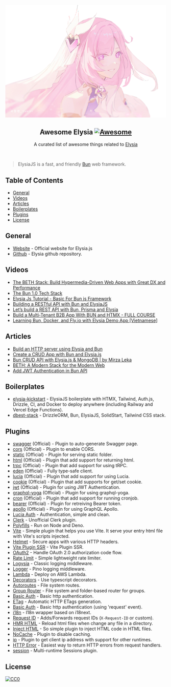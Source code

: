 <p align="center">
  <img src="elysia.png" alt="elysia" />
</p>
<h2 align="center">Awesome Elysia <a href='https://github.com/sindresorhus/awesome'>
<img src='https://cdn.rawgit.com/sindresorhus/awesome/d7305f38d29fed78fa85652e3a63e154dd8e8829/media/badge.svg' alt='Awesome'>
</a></h2>
<p align='center'>
A curated list of awesome things related to <a href='https://github.com/elysiajs/elysia'>Elysia</a> 
</a>
</p>
<br>

> ElysiaJS is a fast, and friendly [Bun](https://bun.sh) web framework.

## Table of Contents
- [General](#general)
- [Videos](#videos)
- [Articles](#articles)
- [Boilerplates](#boilerplates)
- [Plugins](#plugins)
- [License](#license)

## General
- [Website](https://elysiajs.com) - Official website for Elysia.js
- [Github](https://github.com/elysiajs/elysia) - Elysia github repository.

## Videos
- [The BETH Stack: Build Hypermedia-Driven Web Apps with Great DX and Performance](https://www.youtube.com/watch?v=cpzowDDJj24&t=142s)
- [The Bun 1.0 Tech Stack](https://www.youtube.com/watch?v=aDYYn9R-JyE)
- [Elysia Js Tutorial - Basic For Bun js Framework](https://www.youtube.com/watch?v=QUoGZ5dHt3o)
- [Building a RESTful API with Bun and ElysiaJS](https://www.youtube.com/watch?v=v_N97wwuvPw)
- [Let’s build a REST API with Bun, Prisma and Elysia](https://www.youtube.com/watch?v=cpOKHEX9pxY)
- [Build a Multi-Tenant B2B App With BUN and HTMX - FULL COURSE](https://www.youtube.com/watch?v=NZpPMlSAez0)
- [Learning Bun, Docker, and Fly.io with Elysia Demo App [Vietnamese]](https://www.youtube.com/watch?v=kTekCcMlleU)

## Articles
- [Build an HTTP server using Elysia and Bun](https://bun.sh/guides/ecosystem/elysia)
- [Create a CRUD App with Bun and Elysia.js](https://dev.to/gaurishhs/create-a-crud-app-with-bun-and-elysiajs-gjn)
- [Bun CRUD API with Elysia.js & MongoDB | by Mirza Leka](https://medium.com/@mirzaleka/bun-crud-api-with-elysia-js-mongodb-10e73d484723)
- [BETH: A Modern Stack for the Modern Web](https://blog.stackademic.com/beth-a-modern-stack-for-the-modern-web-1b3f3effb537)
- [Add JWT Authentication in Bun API](https://dev.to/harshmangalam/add-jwt-authentication-in-bun-api-488d)

## Boilerplates
- [elysia-kickstart](https://github.com/syhner/elysia-kickstart) - ElysiaJS boilerplate with HTMX, Tailwind, Auth.js, Drizzle, CI, and Docker to deploy anywhere (including Railway and Vercel Edge Functions).
- [dbest-stack](https://github.com/itsyoboieltr/dbest-stack) - DrizzleORM, Bun, ElysiaJS, SolidStart, Tailwind CSS stack. 

## Plugins

- [swagger](https://github.com/elysiajs/elysia-swagger) (Official) - Plugin to auto-generate Swagger page.
- [cors](https://github.com/elysiajs/elysia-cors) (Official) - Plugin to enable CORS.
- [static](https://github.com/elysiajs/elysia-static) (Official) - Plugin for serving static folder.
- [html](https://github.com/elysiajs/elysia-html) (Official) - Plugin that add support for returning html.
- [trpc](https://github.com/elysiajs/elysia-trpc) (Official) - Plugin that add support for using tRPC.
- [eden](https://github.com/elysiajs/eden) (Official) - Fully type-safe client.
- [lucia](https://github.com/elysiajs/elysia-lucia) (Official) - Plugin that add support for using Lucia.
- [cookie](https://github.com/elysiajs/elysia-cookie) (Official) - Plugin that add supports for get/set cookie.
- [jwt](https://github.com/elysiajs/elysia-jwt) (Official) - Plugin for using JWT Authentication.
- [graphql-yoga](https://github.com/elysiajs/elysia-graphql-yoga) (Official) - Plugin for using graphql-yoga.
- [cron](https://github.com/elysiajs/elysia-cron) (Official) - Plugin that add support for running cronjob.
- [bearer](https://github.com/elysiajs/elysia-bearer) (Official) - Plugin for retreiving Bearer token.
- [apollo](https://github.com/elysiajs/elysia-apollo) (Official) - Plugin for using GraphQL Apollo.
- [Lucia Auth](https://github.com/pilcrowOnPaper/lucia) - Authentication, simple and clean.
- [Clerk](https://github.com/wobsoriano/elysia-clerk) - Unofficial Clerk plugin.
- [Polyfills](https://github.com/bogeychan/elysia-polyfills) - Run on Node and Deno.
- [Vite](https://github.com/timnghg/elysia-vite) - Simple plugin that helps you use Vite. It serve your entry html file with Vite's scripts injected.
- [Helmet](https://github.com/DevTobias/elysia-helmet) - Secure apps with various HTTP headers.
- [Vite Plugin SSR](https://github.com/timnghg/elysia-vite-plugin-ssr) - Vite Plugin SSR.
- [OAuth2](https://github.com/bogeychan/elysia-oauth2) - Handle OAuth 2.0 authorization code flow.
- [Rate Limit](https://github.com/rayriffy/elysia-rate-limit) - Simple lightweight rate limiter.
- [Logysia](https://github.com/tristanisham/logysia) - Classic logging middleware.
- [Logger](https://github.com/bogeychan/elysia-logger) - Pino logging middleware.
- [Lambda](https://github.com/TotalTechGeek/elysia-lambda) - Deploy on AWS Lambda.
- [Decorators](https://github.com/gaurishhs/elysia-decorators) - Use typescript decorators.
- [Autoroutes](https://github.com/wobsoriano/elysia-autoroutes) - File system routes.
- [Group Router](https://github.com/itsyoboieltr/elysia-group-router) - File system and folder-based router for groups.
- [Basic Auth](https://github.com/itsyoboieltr/elysia-basic-auth) - Basic http authentication.
- [ETag](https://github.com/bogeychan/elysia-etag) - Automatic HTTP ETags generation.
- [Basic Auth](https://github.com/eelkevdbos/elysia-basic-auth) - Basic http authentication (using 'request' event).
- [i18n](https://github.com/eelkevdbos/elysia-i18next) - I18n wrapper based on i18next.
- [Request ID](https://github.com/gtramontina/elysia-requestid) - Adds/Forwards request IDs (`X-Request-ID` or custom).
- [HMR HTML](https://github.com/gtrabanco/elysia-hmr-html) - Reload html files when change any file in a directory.
- [Inject HTML](https://github.com/gtrabanco/elysia-inject-html) - So simple plugin to inject HTML code in HTML files.
- [NoCache](https://github.com/gaurishhs/elysia-nocache) - Plugin to disable caching.
- [ip](https://github.com/gaurishhs/elysia-ip) - Plugin to get client ip address with support for other runtimes.
- [HTTP Error](https://github.com/yfrans/elysia-http-error) - Easiest way to return HTTP errors from request handlers.
- [session](https://github.com/gaurishhs/elysia-session) - Multi-runtime Sessions plugin.

## License

[![CC0](http://mirrors.creativecommons.org/presskit/buttons/88x31/svg/cc-zero.svg)](https://creativecommons.org/publicdomain/zero/1.0/)
